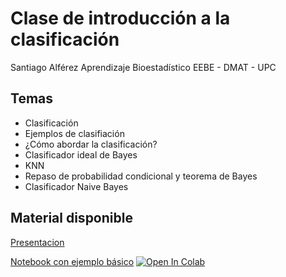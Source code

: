 # Clase de introducción a la clasificación
Santiago Alférez 
Aprendizaje Bioestadístico
EEBE - DMAT - UPC

## Temas
 - Clasificación
 - Ejemplos de clasifiación
 - ¿Cómo abordar la clasificación?
 - Clasificador ideal de Bayes
 - KNN
 - Repaso de probabilidad condicional y teorema de Bayes
 - Clasificador Naive Bayes

## Material disponible

[Presentacion](https://github.com/santialferez/intro_clasificacion/blob/main/Introducci%C3%B3n%20a%20la%20Clasificaci%C3%B3n.pdf)

[Notebook con ejemplo básico](https://github.com/santialferez/intro_clasificacion/blob/main/Introducci%C3%B3n_clasificacion.ipynb) [![Open In Colab](https://colab.research.google.com/assets/colab-badge.svg)](https://colab.research.google.com/github/santialferez/intro_clasificacion/blob/main/Introducci%C3%B3n_clasificacion.ipynb)
